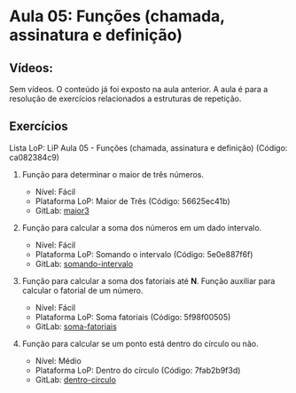 # Aula 05: Funções (chamada, assinatura e definição)  

## Vídeos:

Sem vídeos. O conteúdo já foi exposto na aula anterior.
A aula é para a resolução de exercícios relacionados a
estruturas de repetição.


## Exercícios

Lista LoP: LiP Aula 05 - Funções (chamada, assinatura e definição) (Código: ca082384c9)

1. Função para determinar o maior de três números.
	- Nível: Fácil
	- Plataforma LoP: Maior de Três (Código: 56625ec41b)
	- GitLab: [maior3](https://gitlab.com/carlos_olarte/ect-lip/-/tree/master/funcoes/facil/maior3)

2. Função para calcular a soma dos números em um dado intervalo.
	- Nível: Fácil
	- Plataforma LoP: Somando o intervalo (Código: 5e0e887f6f)
	- GitLab: [somando-intervalo](https://gitlab.com/carlos_olarte/ect-lip/-/tree/master/funcoes/facil/somando-intervalo)

3. Função para calcular a soma dos fatoriais até **N**. Função auxiliar para calcular o fatorial de um número.
	- Nível: Fácil
	- Plataforma LoP: Soma fatoriais (Código: 5f98f00505)
	- GitLab: [soma-fatoriais](https://gitlab.com/carlos_olarte/ect-lip/-/tree/master/funcoes/facil/soma-fatoriais)

4. Função para calcular se um ponto está dentro do círculo ou não.
	- Nível: Médio
	- Plataforma LoP: Dentro do círculo (Código: 7fab2b9f3d)
	- GitLab: [dentro-circulo](https://gitlab.com/carlos_olarte/ect-lip/-/tree/master/funcoes/medio/dentro-circulo)

